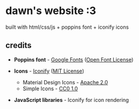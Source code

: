 # dawn's website :3



built with html/css/js + poppins font + iconify icons

## credits
- **Poppins font** - [Google Fonts](https://fonts.google.com/specimen/Poppins) ([Open Font License](https://scripts.sil.org/cms/scripts/page.php?site_id=nrsi&id=OFL))
- **Icons** - [Iconify](https://iconify.design/) ([MIT License](https://github.com/iconify/iconify/blob/main/license.txt))
  - Material Design Icons - [Apache 2.0](https://github.com/Templarian/MaterialDesign/blob/master/LICENSE)
  - Simple Icons - [CC0 1.0](https://github.com/simple-icons/simple-icons/blob/develop/LICENSE.md)

- **JavaScript libraries** - Iconify for icon rendering
